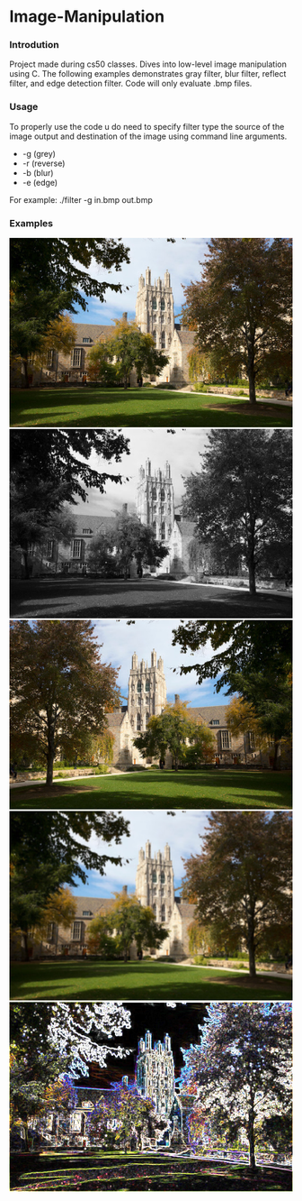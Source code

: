 # Image-Manipulation
### Introdution
Project made during cs50 classes. Dives into low-level image manipulation using C. The following examples demonstrates gray filter, blur filter, reflect filter, and edge detection filter. Code will only evaluate .bmp files.

### Usage
To properly use the code u do need to specify filter type the source of the image output and destination of the image using command line arguments.
 * -g   (grey)
 * -r   (reverse)
 * -b   (blur)
 * -e   (edge)

For example:
./filter -g in.bmp out.bmp

### Examples

![Sample](https://github.com/PioSkay/Image-Manipulation/blob/main/res/sample.bmp)
![Grey](https://github.com/PioSkay/Image-Manipulation/blob/main/res/grey.bmp)
![Reverse](https://github.com/PioSkay/Image-Manipulation/blob/main/res/reverse.bmp)
![Blur](https://github.com/PioSkay/Image-Manipulation/blob/main/res/blur.bmp)
![Edge](https://github.com/PioSkay/Image-Manipulation/blob/main/res/edge.bmp)

